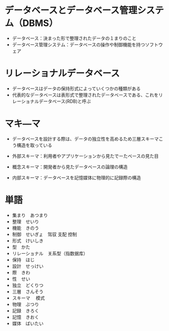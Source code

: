 # データベースとデータベース管理システム（DBMS）

* データベース：決まった形で整理されたデータの１まりのこと
* データベース管理システム：データベースの操作や制御機能を持つソフトウェア

# リレーショナルデータベース

* データベースはデータの保持形式によっていくつかの種類がある
* 代表的なデータベースは表形式で整理されたデータベースである、これをリレーショナルデータベース(RDB)と呼ぶ

# マキ―マ

* データベースを設計する際は、データの独立性を高めるため三層スキーマこう構造を取っている

* 外部スキーマ：利用者やアプリケーションから見たでーたベースの見た目
* 概念スキーマ：開発者から見たデータベースの論理の構造
* 内部スキーマ：データベースを記憶媒体に物理的に記録際の構造



# 単語

* 集まり　あつまり 
* 整理　せいり
* 機能　きのう
* 制御　せいぎょ　驾驭 支配 控制
* 形式　けいしき
* 型　かた
* リレーショナル　关系型（指数据库）
* 保持　ほじ
* 設計　せっけい
* 際　きわ　
* 性　せい
* 独立　どくりつ
* 三層　さんそう
* スキーマ　 模式
* 物理　ぶつり
* 記録　きろく
* 記憶　きおく
* 媒体　ばいたい